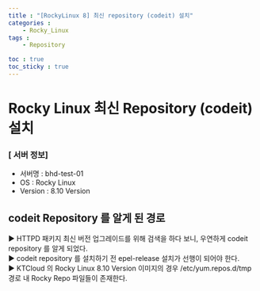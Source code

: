 ```yaml
---
title : "[RockyLinux 8] 최신 repository (codeit) 설치"
categories :
    - Rocky_Linux
tags :
    - Repository

toc : true
toc_sticky : true
---
```


# Rocky Linux 최신 Repository (codeit) 설치
### [ 서버 정보]
- 서버명 : bhd-test-01
- OS : Rocky Linux
- Version : 8.10 Version

## codeit Repository 를 알게 된 경로

▶ HTTPD 패키지 최신 버전 업그레이드를 위해 검색을 하다 보니, 우연하게 codeit repository 를 알게 되었다. <br>
▶ codeit repository 를 설치하기 전 epel-release 설치가 선행이 되어야 한다. <br>
▶ KTCloud 의 Rocky Linux 8.10 Version 이미지의 경우 /etc/yum.repos.d/tmp 경로 내 Rocky Repo 파일들이 존재한다.

